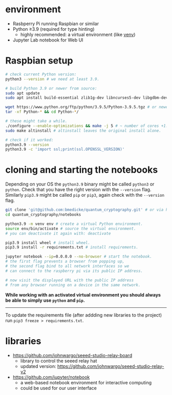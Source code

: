 # environment

* Rasbperry Pi running Raspbian or similar
* Python  ≥3.9 (required for type hinting)
  * highly recommended: a virtual environment (like [venv](https://docs.python.org/3/library/venv.html))
* Jupyter Lab notebook for Web UI

# Raspbian setup

```sh
# check current Python version:
python3 --version # we need at least 3.9.

# build Python 3.9 or newer from source:
sudo apt update
sudo apt install build-essential zlib1g-dev libncurses5-dev libgdbm-dev libssl-dev libffi-dev libsqlite3-dev

wget https://www.python.org/ftp/python/3.9.5/Python-3.9.5.tgz # or newer.
tar -xf Python-* && cd Python-*/

# these might take a while.
./configure --enable-optimizations && make -j 5 # ~ number of cores +1.
sudo make altinstall # altinstall leaves the original install alone.

# check if it worked:
python3.9 --version
python3.9 -c 'import ssl;print(ssl.OPENSSL_VERSION)'
```

# cloning and starting the notebooks

Depending on your OS the `python3.9` binary might be called `python3` or
`python`. Check that you have the right version with the `--version` flag.
Similarly `pip3.9` might be called `pip` or `pip3`, again check with the `--version` flag.

```sh
git clone 'git@github.com:bmedicke/quantum_cryptography.git' # or via https.
cd quantum_cryptography/notebooks

python3.9 -m venv env # create a virtual Python environment.
source env/bin/activate # source the virtual environment.
# you can deactivate it again with: deactivate

pip3.9 install wheel # install wheel.
pip3.9 install -r requirements.txt # install requirements.

jupyter notebook --ip=0.0.0.0 --no-browser # start the notebook.
# the first flag prevents a browser from popping up,
# the second flag bind to all network interfaces so we
# can connect to the raspberry pi via its public IP address.

# now visit the displayed URL with the public IP address
# from any browser running on a device in the same network.
```

**While working with an activated virtual environment you should always
be able to simply use `python` and `pip`.**

---

To update the requirements file (after addding new libraries to the project)
run `pip3 freeze > requirements.txt`.

# libraries

* https://github.com/johnwargo/seeed-studio-relay-board
  * library to control the seeed relay hat
  * updated version: https://github.com/johnwargo/seeed-studio-relay-v2
* https://github.com/jupyter/notebook
  * a web-based notebook environment for interactive computing
  * could be used for our user interface
